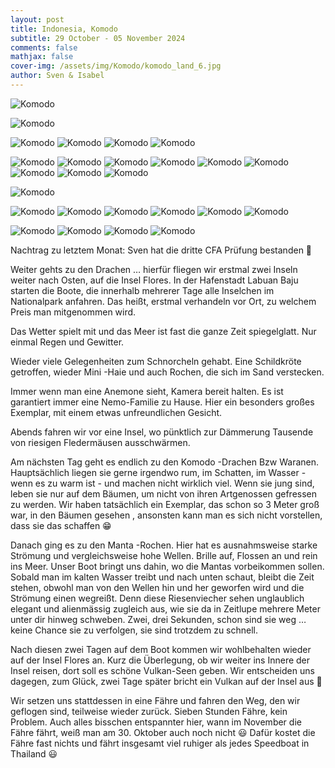 ```yaml
---
layout: post
title: Indonesia, Komodo
subtitle: 29 October - 05 November 2024
comments: false
mathjax: false
cover-img: /assets/img/Komodo/komodo_land_6.jpg
author: Sven & Isabel
---
```



![Komodo](/assets/img/Komodo/cfa_pass.jpg)


![Komodo](/assets/img/Komodo/komdo_underwater_small_ray.JPG)

![Komodo](/assets/img/Komodo/komodo_dragon_1.jpg)
![Komodo](/assets/img/Komodo/komodo_dragon_2.jpg)
![Komodo](/assets/img/Komodo/komodo_dragon_3.jpg)
![Komodo](/assets/img/Komodo/komodo_dragon_4.jpg)

![Komodo](/assets/img/Komodo/komodo_land_1.jpg)
![Komodo](/assets/img/Komodo/komodo_land_2.jpg)
![Komodo](/assets/img/Komodo/komodo_land_3.jpg)
![Komodo](/assets/img/Komodo/komodo_land_4.jpg)
![Komodo](/assets/img/Komodo/komodo_land_5.jpg)
![Komodo](/assets/img/Komodo/komodo_land_6.jpg)
![Komodo](/assets/img/Komodo/komodo_land_7.jpg)
![Komodo](/assets/img/Komodo/komodo_land_8.jpg)
![Komodo](/assets/img/Komodo/komodo_land_9.jpg)

![Komodo](/assets/img/Komodo/komodo_land_bats.jpg)

![Komodo](/assets/img/Komodo/komodo_underwater_1.JPG)
![Komodo](/assets/img/Komodo/komodo_underwater_2.JPG)
![Komodo](/assets/img/Komodo/komodo_underwater_3.JPG)
![Komodo](/assets/img/Komodo/komodo_underwater_4.JPG)
![Komodo](/assets/img/Komodo/komodo_underwater_5.JPG)
![Komodo](/assets/img/Komodo/komodo_underwater_6.JPG)

![Komodo](/assets/img/Komodo/komodo_underwater_manta_1.jpg)
![Komodo](/assets/img/Komodo/komodo_underwater_manta_2.jpg)
![Komodo](/assets/img/Komodo/komodo_underwater_turtle_1.jpg)
![Komodo](/assets/img/Komodo/komodo_underwater_turtle_2.jpg)







Nachtrag zu letztem Monat:
Sven hat die dritte CFA Prüfung bestanden 🙌


Weiter gehts zu den Drachen … hierfür fliegen wir erstmal zwei Inseln weiter nach Osten, auf die Insel Flores. 
In der Hafenstadt Labuan Baju starten die Boote, die innerhalb mehrerer Tage alle Inselchen im Nationalpark anfahren. 
Das heißt, erstmal verhandeln vor Ort, zu welchem Preis man mitgenommen wird.

Das Wetter spielt mit und das Meer ist fast die ganze Zeit spiegelglatt. Nur einmal Regen und Gewitter.

Wieder viele Gelegenheiten zum Schnorcheln gehabt. Eine Schildkröte getroffen, wieder Mini -Haie und auch Rochen, die sich im Sand verstecken.

Immer wenn man eine Anemone sieht, Kamera bereit halten. Es ist garantiert immer eine Nemo-Familie zu Hause. Hier ein besonders großes Exemplar, mit einem etwas unfreundlichen Gesicht.

Abends fahren wir vor eine Insel, wo pünktlich zur Dämmerung Tausende von riesigen Fledermäusen ausschwärmen.

Am nächsten Tag geht es endlich zu den Komodo -Drachen Bzw Waranen. Hauptsächlich liegen sie gerne irgendwo rum, im Schatten, im Wasser -wenn es zu warm ist - und machen nicht wirklich viel.
Wenn sie jung sind, leben sie nur auf dem Bäumen, um nicht von ihren Artgenossen gefressen zu werden. Wir haben tatsächlich ein Exemplar, das schon so 3 Meter groß war, in den Bäumen gesehen , ansonsten kann man es sich nicht vorstellen, dass sie das schaffen 😁

Danach ging es zu den Manta -Rochen. Hier hat es ausnahmsweise starke Strömung und vergleichsweise hohe Wellen. Brille auf, Flossen an und rein ins Meer. Unser Boot bringt uns dahin, wo die Mantas vorbeikommen sollen. Sobald man im kalten Wasser treibt und nach unten schaut, bleibt die Zeit stehen, obwohl man von den Wellen hin und her geworfen wird und die Strömung einen wegreißt. Denn diese Riesenviecher sehen unglaublich elegant und alienmässig zugleich aus, wie sie da in Zeitlupe mehrere Meter unter dir hinweg schweben. Zwei, drei Sekunden, schon sind sie weg … keine Chance sie zu verfolgen, sie sind trotzdem zu schnell.


Nach diesen zwei Tagen auf dem Boot kommen wir wohlbehalten wieder auf der Insel Flores an. Kurz die Überlegung, ob wir weiter ins Innere der Insel reisen, dort soll es schöne Vulkan-Seen geben. Wir entscheiden uns dagegen, zum Glück, zwei Tage später bricht ein Vulkan auf der Insel aus 🙈

Wir setzen uns stattdessen in eine Fähre und fahren den Weg, den wir geflogen sind, teilweise wieder zurück. Sieben Stunden Fähre, kein Problem. Auch alles bisschen entspannter hier, wann im November die Fähre fährt, weiß man am 30. Oktober auch noch nicht 😃 Dafür kostet die Fähre fast nichts und fährt insgesamt viel ruhiger als jedes Speedboat in Thailand 😃

